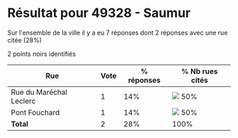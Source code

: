 # Résultat pour 49328 - Saumur

Sur l'ensemble de la ville il y a eu 7 réponses dont 2 réponses avec une rue citée (28%)

2 points noirs identifiés

| Rue | Vote | % réponses | % Nb rues cités|
|-----|------|------------|----------------|
| Rue du Maréchal Leclerc | 1 | 14% | <img src="../../img/bar_50.gif" />&nbsp;50%|
| Pont Fouchard | 1 | 14% | <img src="../../img/bar_50.gif" />&nbsp;50%|
| **Total** | 2 | 28% | 100%|
